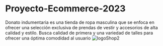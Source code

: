 # Proyecto-Ecommerce-2023
Donato indumentaria es una tienda de ropa masculina que se enfoca en ofrecer una selección exclusiva de prendas de vestir y accesorios de alta calidad y estilo. Busca calidad de primera y una variedad de talles para ofrecer una óptima comodidad al usuario
![logoShop2](https://github.com/franco8787/Proyecto-Ecommerce-2023/assets/112661380/04f6715c-8dbf-4121-82d4-699e47a816f7)
